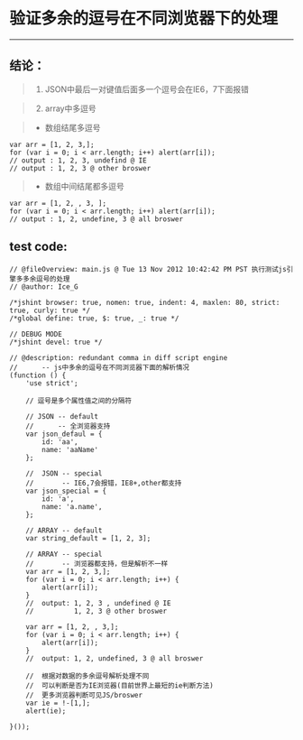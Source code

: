 # 验证多余的逗号在不同浏览器下的处理
----
## 结论：
> 1. JSON中最后一对键值后面多一个逗号会在IE6，7下面报错

> 2. array中多逗号

> * 数组结尾多逗号

    var arr = [1, 2, 3,];
    for (var i = 0; i < arr.length; i++) alert(arr[i]);
    // output : 1, 2, 3, undefind @ IE
    // output : 1, 2, 3 @ other broswer

> * 数组中间结尾都多逗号

    var arr = [1, 2, , 3, ];
    for (var i = 0; i < arr.length; i++) alert(arr[i]);
    // output : 1, 2, undefine, 3 @ all broswer

## test code:

    // @fileOverview: main.js @ Tue 13 Nov 2012 10:42:42 PM PST 执行测试js引擎多多余逗号的处理
    // @author: Ice_G

    /*jshint browser: true, nomen: true, indent: 4, maxlen: 80, strict: true, curly: true */
    /*global define: true, $: true, _: true */

    // DEBUG MODE
    /*jshint devel: true */

    // @description: redundant comma in diff script engine
    //      -- js中多余的逗号在不同浏览器下面的解析情况
    (function () {
        'use strict';
        
        // 逗号是多个属性值之间的分隔符

        // JSON -- default
        //      -- 全浏览器支持
        var json_defaul = {
            id: 'aa',
            name: 'aaName'
        };

        //  JSON -- special
        //       -- IE6,7会报错，IE8+,other都支持
        var json_special = {
            id: 'a',
            name: 'a.name',
        };

        // ARRAY -- default
        var string_default = [1, 2, 3];

        // ARRAY -- special
        //       -- 浏览器都支持，但是解析不一样
        var arr = [1, 2, 3,];
        for (var i = 0; i < arr.length; i++) {
            alert(arr[i]);
        }
        //  output: 1, 2, 3 , undefined @ IE
        //          1, 2, 3 @ other broswer

        var arr = [1, 2, , 3,];
        for (var i = 0; i < arr.length; i++) {
            alert(arr[i]);
        }
        //  output: 1, 2, undefined, 3 @ all broswer

        //  根据对数据的多余逗号解析处理不同
        //  可以判断是否为IE浏览器(目前世界上最短的ie判断方法)
        //  更多浏览器判断可见JS/broswer
        var ie = !-[1,];
        alert(ie);

    }());
